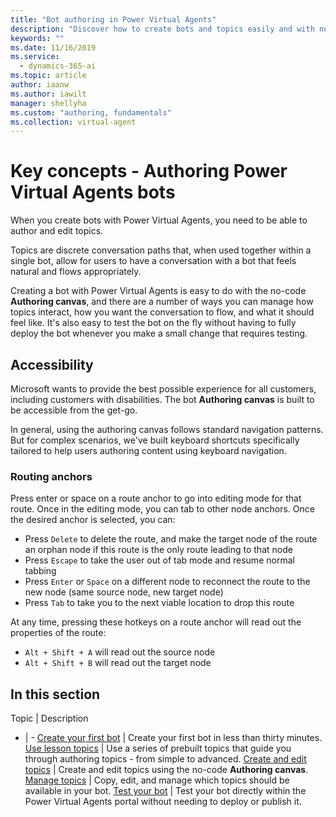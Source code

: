 ```yaml
---
title: "Bot authoring in Power Virtual Agents"
description: "Discover how to create bots and topics easily and with no coding or long deployment times."
keywords: ""
ms.date: 11/16/2019
ms.service:
  - dynamics-365-ai
ms.topic: article
author: iaanw
ms.author: iawilt
manager: shellyha
ms.custom: "authoring, fundamentals"
ms.collection: virtual-agent
---
```


# Key concepts - Authoring Power Virtual Agents bots


When you create bots with Power Virtual Agents, you need to be able to author and edit topics. 

Topics are discrete conversation paths that, when used together within a single bot, allow for users to have a conversation with a bot that feels natural and flows appropriately.

Creating a bot with Power Virtual Agents is easy to do with the no-code **Authoring canvas**, and there are a number of ways you can manage how topics interact, how you want the conversation to flow, and what it should feel like. It's also easy to test the bot on the fly without having to fully deploy the bot whenever you make a small change that requires testing.

## Accessibility

Microsoft wants to provide the best possible experience for all customers, including customers with disabilities. The bot **Authoring canvas** is built to be accessible from the get-go. 

In general, using the authoring canvas follows standard navigation patterns. But for complex scenarios, we've built keyboard shortcuts specifically tailored to help users authoring content using keyboard navigation.

###  Routing anchors
Press enter or space on a route anchor to go into editing mode for that route. Once in the editing mode, you can tab to other node anchors. Once the desired anchor is selected, you can:

- Press ```Delete``` to delete the route, and make the target node of the route an orphan node if this route is the only route leading to that node
- Press ```Escape``` to take the user out of tab mode and resume normal tabbing
- Press ```Enter``` or ```Space``` on a different node to reconnect the route to the new node (same source node, new target node)
- Press ```Tab``` to take you to the next viable location to drop this route

At any time, pressing these hotkeys on a route anchor will read out the properties of the route:
- ```Alt + Shift + A``` will read out the source node
- ```Alt + Shift + B``` will read out the target node

## In this section

Topic | Description
- | -
[Create your first bot](authoring-first-bot.md) | Create your first bot in less than thirty minutes.
[Use lesson topics](authoring-template-topics.md) | Use a series of prebuilt topics that guide you through authoring topics - from simple to advanced.
[Create and edit topics](authoring-create-edit-topics.md) | Create and edit topics using the no-code **Authoring canvas**.
[Manage topics](authoring-topic-management.md) | Copy, edit, and manage which topics should be available in your bot.
[Test your bot](authoring-test-bot.md) | Test your bot directly within the Power Virtual Agents portal without needing to deploy or publish it.